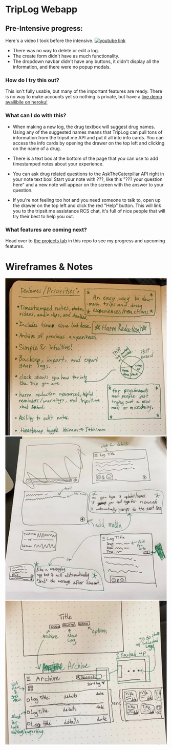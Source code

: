 # TripLog Webapp

## Pre-Intensive progress:
Here's a video I took before the intensive.
[![youtube link](https://i9.ytimg.com/vi/4QYFfNt-jMQ/mqdefault.jpg?time=1578631621626&sqp=CMyC4PAF&rs=AOn4CLBRE4Ch35A4sdfIZoSaLokBzSg3Rg)](https://www.youtube.com/watch?v=4QYFfNt-jMQ&feature=youtu.be "Joystick+LEDs")
* There was no way to delete or edit a log. 
* The create form didn't have as much functionality. 
* The dropdown navbar didn't have any buttons, it didn't display all the information, and there were no popup modals.

### How do I try this out?
This isn't fully usable, but many of the important features are ready. There is no way to make accounts yet so nothing is private, but have a [live demo availibile on heroku!](https://triplog-nic.herokuapp.com)

### What can I do with this?
* When making a new log, the drug textbox will suggest drug names. Using any of the suggested names means that TripLog can pull tons of information from the tripsit.me API and put it all into info cards. You can access the info cards by opening the drawer on the top left and clicking on the name of a drug.

* There is a text box at the bottom of the page that you can use to add timestamped notes about your experience.

* You can ask drug related questions to the AskTheCaterpillar API right in your note text box! Start your note with ???, like this "??? your question here" and a new note will appear on the screen with the answer to your question.

* If you're not feeling too hot and you need someone to talk to, open up the drawer on the top left and click the red "Help" button. This will link you to the tripsit.me assistance RCS chat, it's full of nice people that will try their best to help you out.

### What features are coming next?
Head over to [the projects tab](https://github.com/snekek/TripLog_web/projects/1) in this repo to see my progress and upcoming features.

# Wireframes & Notes
![Notes](reference/notes.jpeg?raw=true "Notes")
![Main Page](reference/main_WF.jpeg?raw=true "Main Page")
![Title and Archive](reference/title_archive_WF.jpeg?raw=true "Title and Archive")

